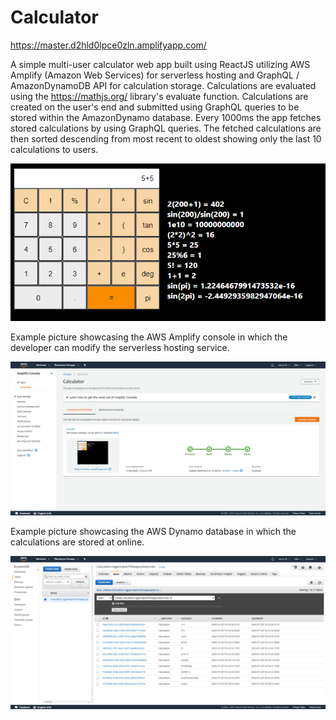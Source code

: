 # Calculator
 
https://master.d2hld0lpce0zln.amplifyapp.com/


A simple multi-user calculator web app built using ReactJS utilizing AWS Amplify (Amazon Web Services) for serverless hosting and GraphQL / AmazonDynamoDB API for calculation storage. Calculations are evaluated using the https://mathjs.org/ library's evaluate function. Calculations are created on the user's end and submitted using GraphQL queries to be stored within the AmazonDynamo database. Every 1000ms the app fetches stored calculations by using GraphQL queries. The fetched calculations are then sorted descending from most recent to oldest showing only the last 10 calculations to users.

![Calculator Web App Example](https://raw.githubusercontent.com/vince145/Calculator/master/pictures/Calculator%20Web%20App%20Example.PNG)



Example picture showcasing the AWS Amplify console in which the developer can modify the serverless hosting service.

![AWS Amplify Console Example](https://raw.githubusercontent.com/vince145/Calculator/master/pictures/AWS%20Amplify%20Console%20example.PNG)



Example picture showcasing the AWS Dynamo database in which the calculations are stored at online.

![AWS DynamoDB Example](https://raw.githubusercontent.com/vince145/Calculator/master/pictures/AWS%20DynamoDB%20example.PNG)
